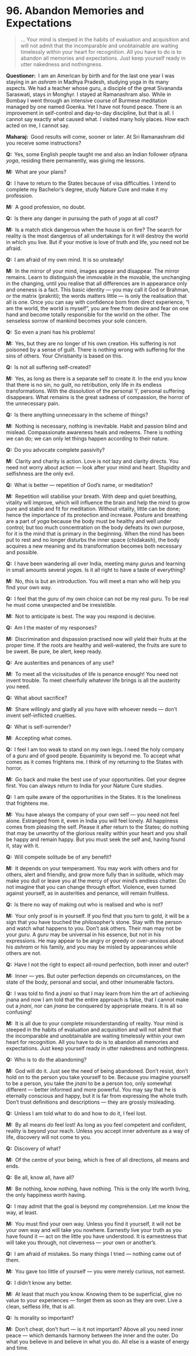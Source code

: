 # 96. Abandon Memories and Expectations

>… Your mind is steeped in the habits of evaluation and acquisition and will not admit that the incomparable and unobtainable are waiting 
timelessly within your heart for recognition. All you have to do is to abandon all memories and 
expectations. Just keep yourself ready in utter nakedness and nothingness.

**Questioner:**&ensp;I am an American by birth and for the last one year I was staying in an *ashram* in 
Madhya Pradesh, studying <span data-tippy-content="One of the six systems of the Hindu philosophy (from <em>yoj</em>, to yoke or join). <em>Yoga</em> teaches the means by which the individual spirit (<em>jivatma</em>) can be joined or united with the universal spirit (<em>Paramatma</em>).">yoga</span> in its many aspects. We had a teacher whose <span data-tippy-content="Spiritual teacher, preceptor.">guru</span>, a disciple of 
the great Sivananda Saraswati, stays in Monghyr. I stayed at Ramanashram also. While in Bombay 
I went through an intensive course of Burmese meditation managed by one named Goenka. Yet I have not 
found peace. There is an improvement in self-control and day-to-day discipline, but that is all. I 
cannot say exactly what caused what. I visited many holy places. How each acted on me, I cannot 
say.

**Maharaj:**&ensp;Good results will come, sooner or later. At Sri Ramanashram did you receive some 
instructions?

**Q:**&ensp;Yes, some English people taught me and also an Indian follower of<span data-tippy-content="Knowledge, especially the higher knowledge derived from meditation; “closely related to the knowledge of Brahman”. (<em>jna</em>, to know; <em>jnani</em>, the knower).">jnana</span> *yoga*, residing there permanently, was giving me lessons.

**M:**&ensp;What are your plans?

**Q:**&ensp;I have to return to the States because of visa difficulties. I intend to complete my Bachelor’s degree, study
Nature Cure and make it my profession.

**M:**&ensp;A good profession, no doubt.

**Q:**&ensp;Is there any danger in pursuing the path of *yoga* at all cost?

**M:**&ensp;Is a match stick dangerous when the house is on fire? The search for reality is the most 
dangerous of all undertakings for it will destroy the world in which you live. But if your motive is love 
of truth and life, you need not be afraid.

**Q:**&ensp;I am afraid of my own mind. It is so unsteady!

**M:**&ensp;In the mirror of your mind, images appear and disappear. The mirror remains. Learn to 
distinguish the immovable in the movable, the unchanging in the changing, until you realise that all 
differences are in appearance only and oneness is a fact. This basic identity — you may call it God or 
Brahman, or the matrix (<span data-tippy-content="The cosmic substance, the original uncaused cause of phenomenal existence, which is formless, limitless, immobile, eternal and all-pervasive, also called <em>avyakta</em>.">prakriti</span>); the words matters little — is only the realisation that all is one. 
Once you can say with confidence born from direct experience, “I am the world, the world is myself”, 
you are free from desire and fear on one hand and become totally responsible for the world on the 
other. The senseless sorrow of mankind becomes your sole concern.

**Q:**&ensp;So even a <span data-tippy-content="The knower, especially of the higher knowledge derived from meditation; “closely related to the knowledge of Brahman”.">jnani</span> has his problems!

**M:**&ensp;Yes, but they are no longer of his own creation. His suffering is not poisoned by a sense of guilt. 
There is nothing wrong with suffering for the sins of others. Your Christianity is based on this.

**Q:**&ensp;Is not all suffering self-created?

**M:**&ensp;Yes, as long as there is a separate self to create it. In the end you know that there is no sin, no 
guilt, no retribution, only life in its endless transformations. With the dissolution of the personal ‘I’, 
personal suffering disappears. What remains is the great sadness of compassion, the horror of the 
unnecessary pain.

**Q:**&ensp;Is there anything unnecessary in the scheme of things?

**M:**&ensp;Nothing is necessary, nothing is inevitable. Habit and passion blind and mislead. 
Compassionate awareness heals and redeems. There is nothing we can do; we can only let things 
happen according to their nature.

**Q:**&ensp;Do you advocate complete passivity?

**M:**&ensp;Clarity and charity is action. Love is not lazy and clarity directs. You need not worry about 
action — look after your mind and heart. Stupidity and selfishness are the only evil.

**Q:**&ensp;What is better — repetition of God’s name, or meditation?

**M:**&ensp;Repetition will stabilise your breath. With deep and quiet breathing, vitality will improve, which
will influence the brain and help the mind to grow pure and stable and fit for meditation. Without 
vitality, little can be done; hence the importance of its protection and increase. Posture and 
breathing are a part of *yoga* because the body must be healthy and well under control; but too much 
concentration on the body defeats its own purpose, for it is the mind that is primary in the beginning. 
When the mind has been put to rest and no longer disturbs the inner space (<span data-tippy-content="[<em>chit</em>, to perceive + <em>akash</em>, expanse, sky] <em>Brahman</em> in its aspect of limitless knowledge, the expanse of awareness. Variously used for consciousness, individual as well as universal.">chidakash</span>), the body 
acquires a new meaning and its transformation becomes both necessary and possible.

**Q:**&ensp;I have been wandering all over India, meeting many *guru*s and learning in small amounts several 
*yoga*s. Is it all right to have a taste of everything?

**M:**&ensp;No, this is but an introduction. You will meet a man who will help you find your own way.

**Q:**&ensp;I feel that the *guru* of my own choice can not be my real *guru*. To be real he must come 
unexpected and be irresistible.

**M:**&ensp;Not to anticipate is best. The way you respond is decisive.

**Q:**&ensp;Am I the master of my responses?

**M:**&ensp;Discrimination and dispassion practised now will yield their fruits at the proper time. If the roots 
are healthy and well-watered, the fruits are sure to be sweet. Be pure, be alert, keep ready.

**Q:**&ensp;Are austerities and penances of any use?

**M:**&ensp;To meet all the vicissitudes of life is penance enough! You need not invent trouble. To meet 
cheerfully whatever life brings is all the austerity you need.

**Q:**&ensp;What about sacrifice?

**M:**&ensp;Share willingly and gladly all you have with whoever needs — don’t invent self-inflicted cruelties.

**Q:**&ensp;What is self-surrender?

**M:**&ensp;Accepting what comes.

**Q:**&ensp;I feel I am too weak to stand on my own legs. I need the holy company of a *guru* and of good 
people. Equanimity is beyond me. To accept what comes as it comes frightens me. I think of my 
returning to the States with horror.

**M:**&ensp;Go back and make the best use of your opportunities. Get your degree first. You can 
always return to India for your Nature Cure studies.

**Q:**&ensp;I am quite aware of the opportunities in the States. It is the loneliness that frightens me.

**M:**&ensp;You have always the company of your own self — you need not feel alone. Estranged from it, 
even in India you will feel lonely. All happiness comes from pleasing the self. Please it after return 
to the States; do nothing that may be unworthy of the glorious reality within your heart and you shall 
be happy and remain happy. But you must seek the self and, having found it, stay with it.

**Q:**&ensp;Will compete solitude be of any benefit?

**M:**&ensp;It depends on your temperament. You may work with others and for others, alert and friendly, 
and grow more fully than in solitude, which may make you dull or leave you at the mercy of your 
mind’s endless chatter. Do not imagine that you can change through effort. Violence, even turned 
against yourself, as in austerities and penance, will remain fruitless.

**Q:**&ensp;Is there no way of making out who is realised and who is not?

**M:**&ensp;Your only proof is in yourself. If you find that you turn to gold, it will be a sign that you have 
touched the philosopher’s stone. Stay with the person and watch what happens to you. Don’t ask 
others. Their man may not be your *guru*. A *guru* may be universal in his essence, but not in his 
expressions. He may appear to be angry or greedy or over-anxious about his *ashram* or his family, 
and you may be misled by appearances while others are not.

**Q:**&ensp;Have I not the right to expect all-round perfection, both inner and outer?

**M:**&ensp;Inner — yes. But outer perfection depends on circumstances, on the state of the body, personal 
and social, and other innumerable factors.

**Q:**&ensp;I was told to find a *jnani* so that I may learn from him the art of achieving <span data-tippy-content="Knowledge, especially the higher knowledge derived from meditation; “closely related to the knowledge of Brahman”. (<em>jna</em>, to know; <em>jnani</em>, the knower).">jnana</span> and now I am 
told that the entire approach is false, that I cannot make out a *jnani*, nor can *jnana* be conquered by 
appropriate means. It is all so confusing!

**M:**&ensp;It is all due to your complete misunderstanding of reality. Your mind is steeped in the habits of 
evaluation and acquisition and will not admit that the incomparable and unobtainable are waiting 
timelessly within your own heart for recognition. All you have to do is to abandon all memories and 
expectations. Just keep yourself ready in utter nakedness and nothingness.

**Q:**&ensp;Who is to do the abandoning?

**M:**&ensp;God will do it. Just see the need of being abandoned. Don’t resist, don’t hold on to the person 
you take yourself to be. Because you imagine yourself to be a person, you take the *jnani* to be a 
person too, only somewhat different — better informed and more powerful. You may say that he is 
eternally conscious and happy, but it is far from expressing the whole truth. Don’t trust definitions 
and descriptions — they are grossly misleading.

**Q:**&ensp;Unless I am told what to do and how to do it, I feel lost.

**M:**&ensp;By all means *do* feel lost! As long as you feel competent and confident, reality is beyond your 
reach. Unless you accept inner adventure as a way of life, discovery will not come to you.

**Q:**&ensp;Discovery of what?

**M:**&ensp;Of the centre of your being, which is free of all directions, all means and ends.

**Q:**&ensp;Be all, know all, have all?

**M:**&ensp;Be nothing, know nothing, have nothing. This is the only life worth living, the only happiness
worth having.

**Q:**&ensp;I may admit that the goal is beyond my comprehension. Let me know the way, at least.

**M:**&ensp;You must find your own way. Unless you find it yourself, it will not be your own way and will take 
you nowhere. Earnestly live your truth as you have found it — act on the little you have understood. 
It is earnestness that will take you through, not cleverness — your own or another’s.

**Q:**&ensp;I am afraid of mistakes. So many things I tried — nothing came out of them.

**M:**&ensp;You gave too little of yourself — you were merely curious, not earnest.

**Q:**&ensp;I didn’t know any better.

**M:**&ensp;At least that much you know. Knowing them to be superficial, give no value to your experiences — 
forget them as soon as they are over. Live a clean, selfless life, that is all.

**Q:**&ensp;Is morality so important?

**M:**&ensp;Don’t cheat, don’t hurt — is it not important? Above all you need inner peace — which demands 
harmony between the inner and the outer. Do what you believe in and believe in what you do. All 
else is a waste of energy and time.


<script>
export default {
  props: ["slot-key"],
  mounted () {
    tippy("[data-tippy-content]", {allowHTML: true});
  }
}
</script>